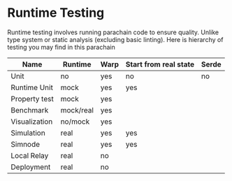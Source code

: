 # Runtime Testing

Runtime testing involves running parachain code to ensure quality.
Unlike type system or static analysis (excluding basic linting).
Here is hierarchy of testing you may find in this parachain

| Name          | Runtime   | Warp | Start from real state | Serde |
| ------------- | --------- | ---- | --------------------- | ----- |
| Unit          | no        | yes  | no                    | no    |
| Runtime Unit  | mock      | yes  | yes                   |
| Property test | mock      | yes  |
| Benchmark     | mock/real | yes  |
| Visualization | no/mock   | yes  |
| Simulation    | real      | yes  | yes                   |
| Simnode       | real      | yes  | yes                   |
| Local Relay   | real      | no   |                       |
| Deployment    | real      | no   |                       |